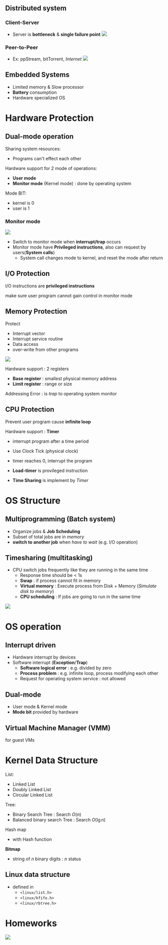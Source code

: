 
## Distributed system
### Client-Server
* Server is **bottleneck** & **single failure point**
![](https://i.imgur.com/Uo9f5uS.png)


### Peer-to-Peer 
* Ex: ppStream, bitTorrent, *Internet*
![](https://i.imgur.com/TORnqEq.png)

## Embedded Systems
* Limited memory & Slow processor
* **Battery** consumption
* Hardware specialized OS


# Hardware Protection
## Dual-mode operation
Sharing system resources:
* Programs can't effect each other

Hardware support for 2 mode of operations:
* **User mode** 
* **Monitor mode** (Kernel mode) : done by operating system

Mode BIT:
* kernel is 0
* user is 1

### Monitor mode
![](https://i.imgur.com/2IuU2lX.png)

* Switch to monitor mode when **interrupt/trap** occurs
* Monitor mode have **Privileged instructions**, also can request by users(**System calls**)
	* System call changes mode to kernel, and reset the mode after return 


## I/O Protection
I/O instructions are **privileged instructions**

make sure user program cannot gain control in monitor mode

## Memory Protection

Protect
* Interrupt vector
* Interrupt service routine
* Data access
* over-write from other programs

![](https://i.imgur.com/9CjCrDe.png)

Hardware support : 2 registers
* **Base register** : smallest physical memory address
* **Limit register** : range or size


Addressing Error : is *trap* to operating system monitor

## CPU Protection
Prevent user program cause **infinite loop**

Hardware support : **Timer**
* interrupt program after a time period
* Use Clock Tick (physical clock)
* timer reaches 0, interrupt the program

* **Load-timer** is provileged instruction
* **Time Sharing** is implement by *Timer*

# OS Structure
## Multiprogramming (Batch system)
* Organize jobs & **Job Scheduling**
* Subset of total jobs are in *memory*
* **switch to another job** when *have to wait*  (e.g. I/O operation)

## Timesharing (multitasking)
* CPU switch jobs frequently like they are running in the same time
	* Response time should be < 1s
	* **Swap** : if process cannot fit in memory
	* **Virtual memory** : Execute process from Disk + Memory (*Simulate disk to memory*)
	* **CPU scheduling** : If jobs are going to run in the same time

![](https://i.imgur.com/hW5pizi.png)

# OS operation
## Interrupt driven
* Hardware interrupt by devices
* Software interrupt (**Exception**/**Trap**)
	* **Software logical error** : e.g. divided by zero
	* **Process problem** : e.g. infinite loop, process modifying each other
	* Request for operating system service : not allowed

## Dual-mode
* User mode & Kernel mode
* **Mode bit** provided by hardware

## Virtual Machine Manager (VMM)
for guest VMs



# Kernel Data Structure
List:
* Linked List
* Doubly Linked List
* Circular Linked List

Tree:
* Binary Search Tree : Search $O(n)$
* Balanced binary search Tree : Search $O(\lg n)$

Hash map
* with Hash function

**Bitmap**
* string of *n* binary digits : *n* status

## Linux data structure
* defined in 
	* `<linux/list.h>`
	* `<linux/kfifo.h>`
	* `<linux/rbtree.h>`

# Homeworks
![](https://i.imgur.com/NJl9oQ1.png)
